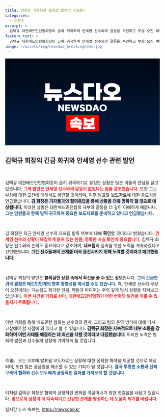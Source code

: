 ```yaml
---
title: 안세영 기자회견 협회장 발언의 진실은?
categories:
  - 스포츠
excerpt: >
  김택규 대한배드민턴협회장이 급히 귀국하며 안세영 선수와의 갈등을 부인하고 부상 오진 여부를 확인하겠다고 밝혔습니다. 오후 발표될 보도자료에서 숨겨진 진실이 드러날 예정!
feature_text: >
  김택규 대한배드민턴협회장이 급히 귀국하며 안세영 선수와의 갈등을 부인하고 부상 오진 여부를 확인하겠다고 밝혔습니다. 오후 발표될 보도자료에서 숨겨진 진실이 드러날 예정!
image: '/assets/img/newsdao_breakingnews.jpg'
---
```


<p><img src="/assets/img/newsdao_breakingnews.jpg" alt="flaretime 속보" /></p>

<h2 data-ke-size="size26">김택규 회장의 긴급 회귀와 안세영 선수 관련 발언</h2>

<p data-ke-size="size16">&nbsp;</p>

<p>김택규 대한배드민턴협회장이 급히 귀국하기로 결심한 상황은 많은 이들의 관심을 끌고 있습니다. <b><span style="color: #ee2323;">그의 발언은 안세영 선수와의 갈등이 없었다는 점을 강조했습니다.</span></b> 또한 그는 부상에 대한 오진에 대해서도 확인할 것이라며, 이후 발표할 <b>보도자료</b>에 대한 중요성을 언급했습니다. <b><span style="background-color: #21538527;">김 회장은 기자들과의 질의응답을 통해 상황을 더욱 명확히 할 것으로 예상됩니다.</span></b> 이러한 상황은 대한배드민턴협회 내부의 갈등을 더 깊이 이해하게 해줍니다. <b><span style="color: #1a5490;">그는 임원들과 함께 일찍 귀국하여 중요한 보도자료를 준비하고 있다고 언급했습니다.</span></b></p>

<p data-ke-size="size16">&nbsp;</p>

<p>김 회장은 최근 안세영 선수의 대표팀 합류 여부에 대해 <b>확인</b>할 것이라고 밝혔습니다. <b><span style="color: #ee2323;">안세영 선수의 상황이 복잡하게 얽혀 있는 만큼, 정확한 사실 확인이 중요합니다.</span></b> 김택규 회장은 선수와의 논의도 중요하다고 강조하며, <b>대표팀</b>의 결속을 위한 노력을 계속하겠다고 선언했습니다. <b><span style="background-color: #21538527;">그는 선수들과의 관계를 더욱 증진시키기 위해 노력할 것이라고 예고했습니다.</span></b></p>

<p data-ke-size="size16">&nbsp;</p>

<p>김택규 회장의 발언은 <b>불확실한 상황 속에서 확신을 줄 수 있는 정보</b>입니다. <b><span style="color: #1a5490;">그의 긴급한 귀국 결정은 배드민턴계의 향후 방향성을 제시할 수도 있습니다.</span></b> 즉, 안세영 선수의 부상이 오진이라는 가능성도 제기된 만큼, 팬들과 미디어는 주의 깊게 당시 상황을 지켜보고 있습니다. <b><span style="color: #ee2323;">이번 사건을 기회로 삼아, 대한배드민턴협회가 어떤 변화와 발전을 이룰 수 있을지가 주목됩니다.</span></b> </p>

<p data-ke-size="size16">&nbsp;</p>

<p>이번 기회를 통해 배드민턴 협회는 선수와의 관계, 그리고 팀의 운영 방식에 대해 다시 고찰해야 할 시점에 와 있다고 볼 수 있습니다. <b><span style="background-color: #21538527;">김택규 회장은 지속적으로 내부 소통을 강화하며 이번 사태를 해결하는 데 최선을 다할 것이라고 다짐했습니다.</span></b> 이러한 노력은 협회의 발전과 선수들의 성장에 기여하게 될 것입니다. </p>

<p data-ke-size="size16">&nbsp;</p>

<p>今後、오는 오후에 발표될 보도자료는 상황에 대한 정확한 해석을 제공할 것으로 예상되며, 또한 많은 궁금증을 해소할 수 있는 기회가 될 것입니다. <b><span style="color: #1a5490;">결국 투명한 소통과 신뢰 구축이 협회와 선수 모두에게 긍정적인 결과를 가져오게 할 것입니다.</span></b></p>

<p data-ke-size="size16">&nbsp;</p>

<p>이처럼 김택규 회장은 협회의 긍정적인 변화를 이끌어내기 위한 첫걸음을 내딛고 있습니다. <b><span style="color: #ee2323;">앞으로의 상황이 더 지속적이고 건강한 관계를 형성하는 데 도움이 되기를 바랍니다.</span></b></p>
실시간 뉴스 속보는, <a href="https://newsdao.kr" rel="dofollow">https://newsdao.kr</a>


